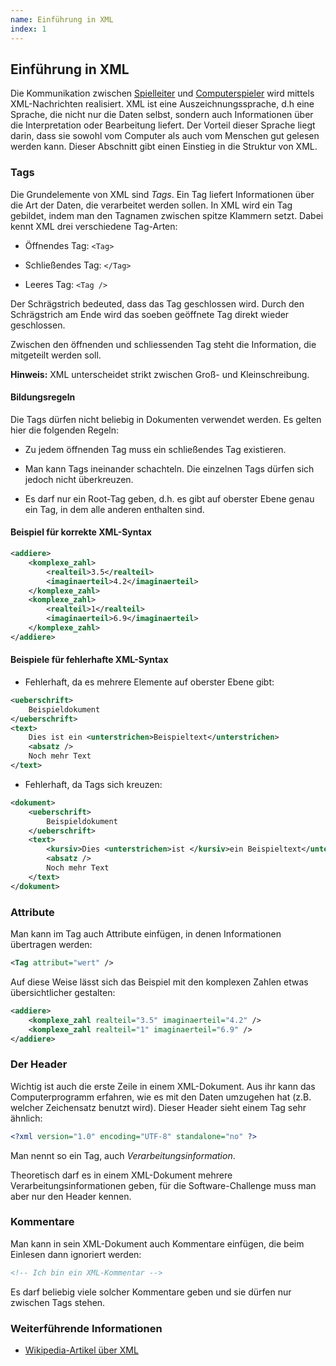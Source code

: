 ```yaml
---
name: Einführung in XML
index: 1
---
```


## Einführung in XML

Die Kommunikation zwischen [Spielleiter](glossary/server)
und [Computerspieler](glossary/player)
wird mittels XML-Nachrichten realisiert.
XML ist eine Auszeichnungssprache, d.h eine Sprache,
die nicht nur die Daten selbst, sondern auch Informationen über die Interpretation oder Bearbeitung liefert.
Der Vorteil dieser Sprache liegt darin,
dass sie sowohl vom Computer als auch vom Menschen gut gelesen werden kann.
Dieser Abschnitt gibt einen Einstieg in die Struktur von XML.

### Tags

Die Grundelemente von XML sind _Tags_.
Ein Tag liefert Informationen über die Art der Daten, die verarbeitet werden sollen. In XML wird ein Tag gebildet, indem man den Tagnamen zwischen spitze Klammern setzt. Dabei kennt XML drei verschiedene Tag-Arten:

-   Öffnendes Tag: `<Tag>`
    
-   Schließendes Tag: `</Tag>`
    
-   Leeres Tag: `<Tag />`
    

Der Schrägstrich bedeuted, dass das Tag geschlossen wird. Durch den Schrägstrich am Ende wird das soeben geöffnete Tag direkt wieder geschlossen.

Zwischen den öffnenden und schliessenden Tag steht die Information, die mitgeteilt werden soll.

**Hinweis:** XML unterscheidet strikt zwischen Groß- und Kleinschreibung.

#### Bildungsregeln

Die Tags dürfen nicht beliebig in Dokumenten verwendet werden. Es gelten hier die folgenden Regeln:

-   Zu jedem öffnenden Tag muss ein schließendes Tag existieren.
    
-   Man kann Tags ineinander schachteln. Die einzelnen Tags dürfen sich jedoch nicht überkreuzen.
    
-   Es darf nur ein Root-Tag geben, d.h. es gibt auf oberster Ebene genau ein Tag, in dem alle anderen enthalten sind.
    

#### Beispiel für korrekte XML-Syntax

```xml
<addiere>
    <komplexe_zahl>
        <realteil>3.5</realteil>
        <imaginaerteil>4.2</imaginaerteil>
    </komplexe_zahl>
    <komplexe_zahl>
        <realteil>1</realteil>
        <imaginaerteil>6.9</imaginaerteil>
    </komplexe_zahl>
</addiere>
```

#### Beispiele für fehlerhafte XML-Syntax

-   Fehlerhaft, da es mehrere Elemente auf oberster Ebene gibt:
    

```xml
<ueberschrift>
    Beispieldokument
</ueberschrift>
<text>
    Dies ist ein <unterstrichen>Beispieltext</unterstrichen>
    <absatz />
    Noch mehr Text
</text>
```

-   Fehlerhaft, da Tags sich kreuzen:
    

```xml
<dokument>
    <ueberschrift>
        Beispieldokument
    </ueberschrift>
    <text>
        <kursiv>Dies <unterstrichen>ist </kursiv>ein Beispieltext</unterstrichen>
        <absatz />
        Noch mehr Text
    </text>
</dokument>
```

### Attribute

Man kann im Tag auch Attribute einfügen, in denen Informationen übertragen werden:

```xml
<Tag attribut="wert" />
```

Auf diese Weise lässt sich das Beispiel mit den komplexen Zahlen etwas übersichtlicher gestalten:

```xml
<addiere>
    <komplexe_zahl realteil="3.5" imaginaerteil="4.2" />
    <komplexe_zahl realteil="1" imaginaerteil="6.9" />
</addiere>
```

### Der Header

Wichtig ist auch die erste Zeile in einem XML-Dokument. Aus ihr kann das Computerprogramm erfahren, wie es mit den Daten umzugehen hat (z.B. welcher Zeichensatz benutzt wird). Dieser Header sieht einem Tag sehr ähnlich:

```xml
<?xml version="1.0" encoding="UTF-8" standalone="no" ?>
```

Man nennt so ein Tag, auch _Verarbeitungsinformation_.

Theoretisch darf es in einem XML-Dokument mehrere Verarbeitungsinformationen geben, für die Software-Challenge muss man aber nur den Header kennen.

### Kommentare

Man kann in sein XML-Dokument auch Kommentare einfügen, die beim Einlesen dann ignoriert werden:

```xml
<!-- Ich bin ein XML-Kommentar -->
```

Es darf beliebig viele solcher Kommentare geben und sie dürfen nur zwischen Tags stehen.

### Weiterführende Informationen

-   [Wikipedia-Artikel über XML](https://de.wikipedia.org/wiki/Extensible_Markup_Language)
